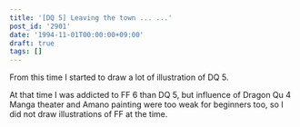```yaml
---
title: '[DQ 5] Leaving the town ... ...'
post_id: '2901'
date: '1994-11-01T00:00:00+09:00'
draft: true
tags: []
---
```


From this time I started to draw a lot of illustration of DQ 5.

At that time I was addicted to FF 6 than DQ 5, but influence of Dragon Qu 4 Manga theater and Amano painting were too weak for beginners too, so I did not draw illustrations of FF at the time.
